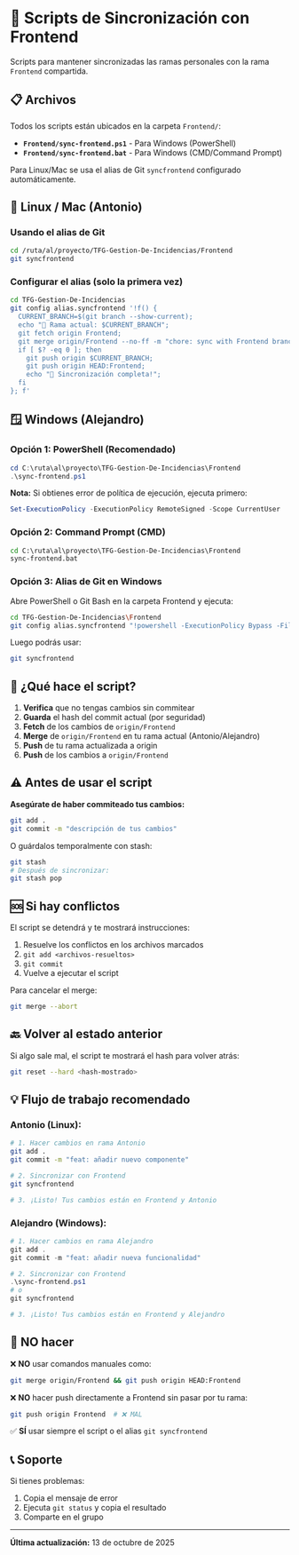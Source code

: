 # 🔄 Scripts de Sincronización con Frontend

Scripts para mantener sincronizadas las ramas personales con la rama `Frontend` compartida.

## 📋 Archivos

Todos los scripts están ubicados en la carpeta `Frontend/`:

- **`Frontend/sync-frontend.ps1`** - Para Windows (PowerShell)
- **`Frontend/sync-frontend.bat`** - Para Windows (CMD/Command Prompt)

Para Linux/Mac se usa el alias de Git `syncfrontend` configurado automáticamente.

## 🐧 Linux / Mac (Antonio)

### Usando el alias de Git

```bash
cd /ruta/al/proyecto/TFG-Gestion-De-Incidencias/Frontend
git syncfrontend
```

### Configurar el alias (solo la primera vez)

```bash
cd TFG-Gestion-De-Incidencias
git config alias.syncfrontend '!f() {
  CURRENT_BRANCH=$(git branch --show-current);
  echo "📍 Rama actual: $CURRENT_BRANCH";
  git fetch origin Frontend;
  git merge origin/Frontend --no-ff -m "chore: sync with Frontend branch";
  if [ $? -eq 0 ]; then
    git push origin $CURRENT_BRANCH;
    git push origin HEAD:Frontend;
    echo "🎉 Sincronización completa!";
  fi
}; f'
```

## 🪟 Windows (Alejandro)

### Opción 1: PowerShell (Recomendado)

```powershell
cd C:\ruta\al\proyecto\TFG-Gestion-De-Incidencias\Frontend
.\sync-frontend.ps1
```

**Nota:** Si obtienes error de política de ejecución, ejecuta primero:

```powershell
Set-ExecutionPolicy -ExecutionPolicy RemoteSigned -Scope CurrentUser
```

### Opción 2: Command Prompt (CMD)

```cmd
cd C:\ruta\al\proyecto\TFG-Gestion-De-Incidencias\Frontend
sync-frontend.bat
```

### Opción 3: Alias de Git en Windows

Abre PowerShell o Git Bash en la carpeta Frontend y ejecuta:

```bash
cd TFG-Gestion-De-Incidencias\Frontend
git config alias.syncfrontend "!powershell -ExecutionPolicy Bypass -File sync-frontend.ps1"
```

Luego podrás usar:

```bash
git syncfrontend
```

## 🎯 ¿Qué hace el script?

1. **Verifica** que no tengas cambios sin commitear
2. **Guarda** el hash del commit actual (por seguridad)
3. **Fetch** de los cambios de `origin/Frontend`
4. **Merge** de `origin/Frontend` en tu rama actual (Antonio/Alejandro)
5. **Push** de tu rama actualizada a origin
6. **Push** de los cambios a `origin/Frontend`

## ⚠️ Antes de usar el script

**Asegúrate de haber commiteado tus cambios:**

```bash
git add .
git commit -m "descripción de tus cambios"
```

O guárdalos temporalmente con stash:

```bash
git stash
# Después de sincronizar:
git stash pop
```

## 🆘 Si hay conflictos

El script se detendrá y te mostrará instrucciones:

1. Resuelve los conflictos en los archivos marcados
2. `git add <archivos-resueltos>`
3. `git commit`
4. Vuelve a ejecutar el script

Para cancelar el merge:

```bash
git merge --abort
```

## 🔙 Volver al estado anterior

Si algo sale mal, el script te mostrará el hash para volver atrás:

```bash
git reset --hard <hash-mostrado>
```

## 💡 Flujo de trabajo recomendado

### Antonio (Linux):

```bash
# 1. Hacer cambios en rama Antonio
git add .
git commit -m "feat: añadir nuevo componente"

# 2. Sincronizar con Frontend
git syncfrontend

# 3. ¡Listo! Tus cambios están en Frontend y Antonio
```

### Alejandro (Windows):

```powershell
# 1. Hacer cambios en rama Alejandro
git add .
git commit -m "feat: añadir nueva funcionalidad"

# 2. Sincronizar con Frontend
.\sync-frontend.ps1
# o
git syncfrontend

# 3. ¡Listo! Tus cambios están en Frontend y Alejandro
```

## 🚫 NO hacer

❌ **NO** usar comandos manuales como:

```bash
git merge origin/Frontend && git push origin HEAD:Frontend
```

❌ **NO** hacer push directamente a Frontend sin pasar por tu rama:

```bash
git push origin Frontend  # ❌ MAL
```

✅ **SÍ** usar siempre el script o el alias `git syncfrontend`

## 📞 Soporte

Si tienes problemas:

1. Copia el mensaje de error
2. Ejecuta `git status` y copia el resultado
3. Comparte en el grupo

---

**Última actualización:** 13 de octubre de 2025
